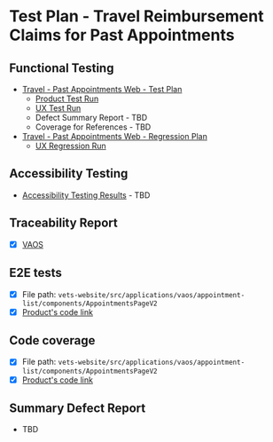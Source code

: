 # Test Plan - Travel Reimbursement Claims for Past Appointments 

## Functional Testing
- [Travel - Past Appointments Web - Test Plan](https://dsvavsp.testrail.io/index.php?/plans/view/5766)
  - [Product Test Run](https://dsvavsp.testrail.io/index.php?/runs/view/5771)
  - [UX Test Run](https://dsvavsp.testrail.io/index.php?/runs/view/5772)
  - Defect Summary Report - TBD
  - Coverage for References - TBD
- [Travel - Past Appointments Web - Regression Plan](https://dsvavsp.testrail.io/index.php?/plans/view/5767)
  - [UX Regression Run](https://dsvavsp.testrail.io/index.php?/runs/view/5773)

## Accessibility Testing
- [Accessibility Testing Results]() - TBD

## Traceability Report 
- [X] [VAOS](https://department-of-veterans-affairs.github.io/veteran-facing-services-tools/frontend-support-dashboard/unit-test-coverage-report/)

## E2E tests 
- [X] File path: `vets-website/src/applications/vaos/appointment-list/components/AppointmentsPageV2`
- [X] [Product's code link](https://github.com/department-of-veterans-affairs/vets-website/tree/main/src/applications/vaos/appointment-list/components/AppointmentsPageV2)

## Code coverage
- [X] File path: `vets-website/src/applications/vaos/appointment-list/components/AppointmentsPageV2`
- [X] [Product's code link](https://github.com/department-of-veterans-affairs/vets-website/tree/main/src/applications/vaos/appointment-list/components/AppointmentsPageV2)

## Summary Defect Report
- TBD
